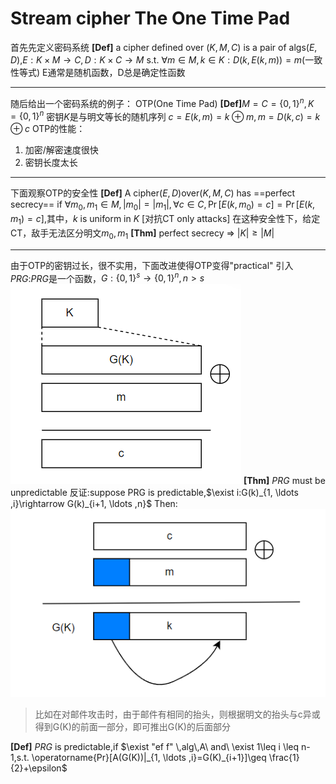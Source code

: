 # Stream cipher The One Time Pad
首先先定义密码系统
**[Def]** a cipher defined over $(K,M,C)$ is a pair of algs$(E,D)$,$E:K\times M\rightarrow C,D:K\times C\rightarrow M$
s.t. $\forall m\in M,k\in K:D(k,E(k,m)) = m$(一致性等式)
E通常是随机函数，D总是确定性函数

---
随后给出一个密码系统的例子：
OTP(One Time Pad)
**[Def]**$M=C=\{0,1\}^n,K=\{0,1\}^n$ 密钥$K$是与明文等长的随机序列
$c=E(k,m)=k \oplus m,m=D(k,c)=k\oplus c$
OTP的性能：
1. 加密/解密速度很快
2. 密钥长度太长

---
下面观察OTP的安全性
**[Def]** A cipher$(E,D)$over$(K,M,C)$ has ==perfect secrecy== if $\forall m_0,m_1\in M,|m_0|=|m_1|,\forall c\in C,\operatorname{Pr}[E(k,m_0)=c]=\operatorname{Pr}[E(k,m_1)=c]$,其中，$k$ is uniform in $K$
[对抗CT only attacks]
在这种安全性下，给定CT，敌手无法区分明文$m_0,m_1$
**[Thm]** perfect secrecy $\Rightarrow$ $|K|\geq|M|$

---
由于OTP的密钥过长，很不实用，下面改进使得OTP变得"practical"
引入$PRG$:$PRG$是一个函数，$G:\{0,1\}^s\rightarrow \{0,1\}^n,n>s$
![](20240609201212.png)
**[Thm]** $PRG$ must be unpredictable
反证:suppose PRG is predictable,$\exist i:G(k)_{1, \ldots ,i}\rightarrow G(k)_{i+1, \ldots ,n}$
Then:
![](20240609201848.png)
> 比如在对邮件攻击时，由于邮件有相同的抬头，则根据明文的抬头与c异或得到G(K)的前面一部分，即可推出G(K)的后面部分

**[Def]** $PRG$ is predictable,if $\exist "ef f" \,alg\,A\ and\ \exist 1\leq i \leq n-1,s.t. \operatorname{Pr}[A(G(K))|_{1, \ldots ,i}=G(K)_{i+1}]\geq \frac{1}{2}+\epsilon$